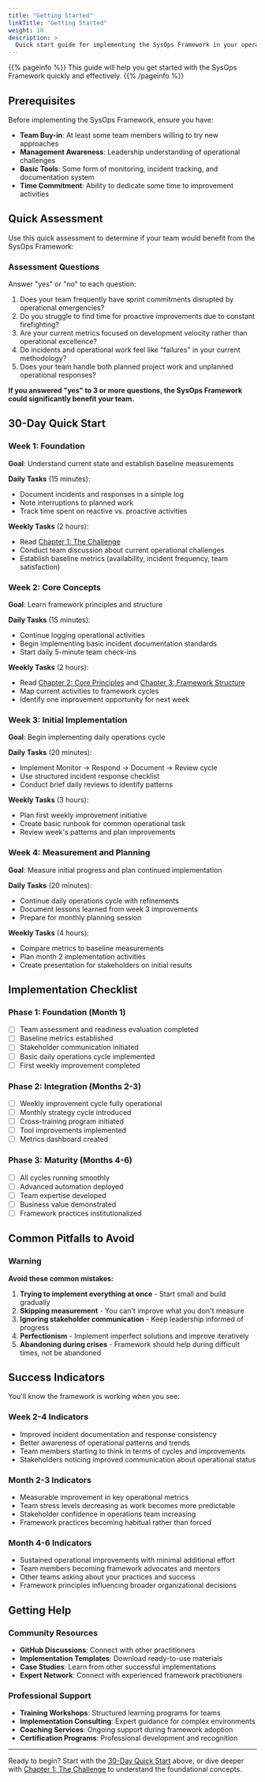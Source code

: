 ```yaml
---
title: "Getting Started"
linkTitle: "Getting Started"
weight: 10
description: >
  Quick start guide for implementing the SysOps Framework in your operations team.
---
```


{{% pageinfo %}}
This guide will help you get started with the SysOps Framework quickly and effectively.
{{% /pageinfo %}}

## Prerequisites

Before implementing the SysOps Framework, ensure you have:

- **Team Buy-in**: At least some team members willing to try new approaches
- **Management Awareness**: Leadership understanding of operational challenges
- **Basic Tools**: Some form of monitoring, incident tracking, and documentation system
- **Time Commitment**: Ability to dedicate some time to improvement activities

## Quick Assessment

Use this quick assessment to determine if your team would benefit from the SysOps Framework:

### Assessment Questions
Answer "yes" or "no" to each question:

1. Does your team frequently have sprint commitments disrupted by operational emergencies?
2. Do you struggle to find time for proactive improvements due to constant firefighting?
3. Are your current metrics focused on development velocity rather than operational excellence?
4. Do incidents and operational work feel like "failures" in your current methodology?
5. Does your team handle both planned project work and unplanned operational responses?

**If you answered "yes" to 3 or more questions, the SysOps Framework could significantly benefit your team.**

## 30-Day Quick Start

### Week 1: Foundation
**Goal**: Understand current state and establish baseline measurements

**Daily Tasks** (15 minutes):
- Document incidents and responses in a simple log
- Note interruptions to planned work
- Track time spent on reactive vs. proactive activities

**Weekly Tasks** (2 hours):
- Read [Chapter 1: The Challenge](../chapter-01-challenge/)
- Conduct team discussion about current operational challenges
- Establish baseline metrics (availability, incident frequency, team satisfaction)

### Week 2: Core Concepts
**Goal**: Learn framework principles and structure

**Daily Tasks** (15 minutes):
- Continue logging operational activities
- Begin implementing basic incident documentation standards
- Start daily 5-minute team check-ins

**Weekly Tasks** (2 hours):
- Read [Chapter 2: Core Principles](../chapter-02-principles/) and [Chapter 3: Framework Structure](../chapter-03-structure/)
- Map current activities to framework cycles
- Identify one improvement opportunity for next week

### Week 3: Initial Implementation
**Goal**: Begin implementing daily operations cycle

**Daily Tasks** (20 minutes):
- Implement Monitor → Respond → Document → Review cycle
- Use structured incident response checklist
- Conduct brief daily reviews to identify patterns

**Weekly Tasks** (3 hours):
- Plan first weekly improvement initiative
- Create basic runbook for common operational task
- Review week's patterns and plan improvements

### Week 4: Measurement and Planning
**Goal**: Measure initial progress and plan continued implementation

**Daily Tasks** (20 minutes):
- Continue daily operations cycle with refinements
- Document lessons learned from week 3 improvements
- Prepare for monthly planning session

**Weekly Tasks** (4 hours):
- Compare metrics to baseline measurements
- Plan month 2 implementation activities
- Create presentation for stakeholders on initial results

## Implementation Checklist

### Phase 1: Foundation (Month 1)
- [ ] Team assessment and readiness evaluation completed
- [ ] Baseline metrics established
- [ ] Stakeholder communication initiated
- [ ] Basic daily operations cycle implemented
- [ ] First weekly improvement completed

### Phase 2: Integration (Months 2-3)
- [ ] Weekly improvement cycle fully operational
- [ ] Monthly strategy cycle introduced
- [ ] Cross-training program initiated
- [ ] Tool improvements implemented
- [ ] Metrics dashboard created

### Phase 3: Maturity (Months 4-6)
- [ ] All cycles running smoothly
- [ ] Advanced automation deployed
- [ ] Team expertise developed
- [ ] Business value demonstrated
- [ ] Framework practices institutionalized

## Common Pitfalls to Avoid

### Warning

**Avoid these common mistakes:**

1. **Trying to implement everything at once** - Start small and build gradually
2. **Skipping measurement** - You can't improve what you don't measure
3. **Ignoring stakeholder communication** - Keep leadership informed of progress
4. **Perfectionism** - Implement imperfect solutions and improve iteratively
5. **Abandoning during crises** - Framework should help during difficult times, not be abandoned

## Success Indicators

You'll know the framework is working when you see:

### Week 2-4 Indicators
- Improved incident documentation and response consistency
- Better awareness of operational patterns and trends
- Team members starting to think in terms of cycles and improvements
- Stakeholders noticing improved communication about operational status

### Month 2-3 Indicators
- Measurable improvement in key operational metrics
- Team stress levels decreasing as work becomes more predictable
- Stakeholder confidence in operations team increasing
- Framework practices becoming habitual rather than forced

### Month 4-6 Indicators
- Sustained operational improvements with minimal additional effort
- Team members becoming framework advocates and mentors
- Other teams asking about your practices and success
- Framework principles influencing broader organizational decisions

## Getting Help

### Community Resources
- **GitHub Discussions**: Connect with other practitioners
- **Implementation Templates**: Download ready-to-use materials
- **Case Studies**: Learn from other successful implementations
- **Expert Network**: Connect with experienced framework practitioners

### Professional Support
- **Training Workshops**: Structured learning programs for teams
- **Implementation Consulting**: Expert guidance for complex environments
- **Coaching Services**: Ongoing support during framework adoption
- **Certification Programs**: Professional development and recognition

---

Ready to begin? Start with the [30-Day Quick Start](#30-day-quick-start) above, or dive deeper with [Chapter 1: The Challenge](../chapter-01-challenge/) to understand the foundational concepts.
